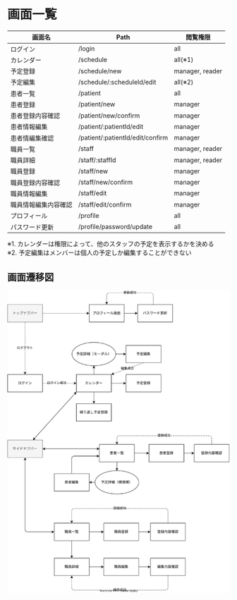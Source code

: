 # 画面一覧

| 画面名               | Path                             | 閲覧権限        |
| -------------------- | -------------------------------- | --------------- |
| ログイン             | /login                           | all             |
| カレンダー           | /schedule                        | all(※1)         |
| 予定登録             | /schedule/new                    | manager, reader |
| 予定編集             | /schedule/:scheduleId/edit       | all(※2)         |
| 患者一覧             | /patient                         | all             |
| 患者登録             | /patient/new                     | manager         |
| 患者登録内容確認     | /patient/new/confirm             | manager         |
| 患者情報編集         | /patient/:patientId/edit         | manager         |
| 患者情編集確認       | /patient/:patientId/edit/confirm | manager         |
| 職員一覧             | /staff                           | manager, reader |
| 職員詳細             | /staff/:staffId                  | manager, reader |
| 職員登録             | /staff/new                       | manager         |
| 職員登録内容確認     | /staff/new/confirm               | manager         |
| 職員情報編集         | /staff/edit                      | manager         |
| 職員情報編集内容確認 | /staff/edit/confirm              | manager         |
| プロフィール         | /profile                         | all             |
| パスワード更新       | /profile/password/update         | all             |

※1. カレンダーは権限によって、他のスタッフの予定を表示するかを決める\
※2. 予定編集はメンバーは個人の予定しか編集することができない

## 画面遷移図

<img src="./displays.dio.svg">
